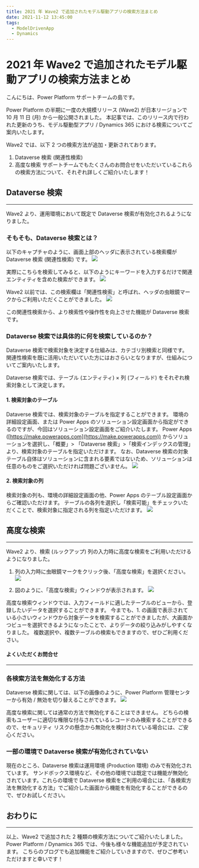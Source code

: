 ```yaml
---
title: 2021 年 Wave2 で追加されたモデル駆動アプリの検索方法まとめ
date: 2021-11-12 13:45:00
tags:
  - ModelDrivenApp
  - Dynamics
---
```


#  2021 年 Wave2 で追加されたモデル駆動アプリの検索方法まとめ

こんにちは、Power Platform サポートチームの島です。

Power Platform の半期に一度の大規模リリース (Wave2) が日本リージョンで 10 月 11 日 (月) から一般公開されました。
本記事では、このリリース内で行われた更新のうち、モデル駆動型アプリ / Dynamics 365 における検索についてご案内いたします。
<!-- more -->
Wave2 では、以下 2 つの検索方法が追加・更新されております。
1. Dataverse 検索 (関連性検索)
2. 高度な検索
サポートチームでもたくさんのお問合せをいただいているこれらの検索方法について、それぞれ詳しくご紹介いたします！

## Dataverse 検索
---
Wave2 より、運用環境において既定で Dataverse 検索が有効化されるようになりました。

### そもそも、Dataverse 検索とは？
以下のキャプチャのように、画面上部のヘッダに表示されている検索欄が Dataverse 検索 (関連性検索) です。
![](./2021-wave2-added-search/00_dataverse_search.png)

実際にこちらを検索してみると、以下のようにキーワードを入力するだけで関連エンティティを含めた検索ができます。
![](./2021-wave2-added-search/01_dataverse_search_content.png)

Wave2 以前では、この検索欄は「関連性検索」と呼ばれ、ヘッダの虫眼鏡マークからご利用いただくことができました。
![](./2021-wave2-added-search/02_federation_search.png)

この関連性検索から、より検索性や操作性を向上させた機能が Dataverse 検索です。

### Dataverse 検索では具体的に何を検索しているのか？
Dataverse 検索で検索対象を決定する仕組みは、カテゴリ別検索と同様です。
関連性検索を既に活用いただいていた方にはおさらいとなりますが、仕組みについてご案内いたします。

Dataverse 検索では、テーブル (エンティティ) × 列 (フィールド) をそれぞれ検索対象として決定します。

#### 1. 検索対象のテーブル
Dataverse 検索では、検索対象のテーブルを指定することができます。
環境の詳細設定画面、または Power Apps のソリューション設定画面から指定ができるのですが、今回はソリューション設定画面をご紹介いたします。
Power Apps ([https://make.powerapps.com](https://make.powerapps.com)) からソリューションを選択し、「概要」> 「Dataverse 検索」>「検索インデックスの管理」より、検索対象のテーブルを指定いただけます。
なお、Dataverse 検索の対象テーブル自体はソリューションに含まれる要素ではないため、ソリューションは任意のものをご選択いただければ問題ございません。
![](./2021-wave2-added-search/03_dataverse_table.png)

#### 2. 検索対象の列
検索対象の列も、環境の詳細設定画面の他、Power Apps のテーブル設定画面からご確認いただけます。
テーブルの各列を選択し「検索可能」をチェックいただくことで、検索対象に指定される列を指定いただけます。
![](./2021-wave2-added-search/04_dataverse_index.png)


## 高度な検索
---
Wave2 より、検索 (ルックアップ) 列の入力時に高度な検索をご利用いただけるようになりました。

1. 列の入力時に虫眼鏡マークをクリック後、「高度な検索」を選択ください。
![](./2021-wave2-added-search/05_advanced_search.png)

2. 図のように、「高度な検索」ウィンドウが表示されます。
![](./2021-wave2-added-search/06_advanced_search_content.png)


高度な検索ウィンドウでは、入力フィールドに適したテーブルのビューから、登録したいデータを選択することができます。
今までも、1. の画面で表示されている小さいウィンドウから対象データを検索することができましたが、大画面かつビューを選択できるようになったことで、よりデータの絞り込みがしやすくなりました。
複数選択や、複数テーブルの検索もできますので、ぜひご利用ください。


#### よくいただくお問合せ
---
### 各検索方法を無効化する方法
Dataverse 検索に関しては、以下の画像のように、Power Platform 管理センターから有効 / 無効を切り替えることができます。
![](./2021-wave2-added-search/07_dataverse_search_setting.png)

高度な検索に関しては通常の方法で無効化することはできません。
どちらの検索もユーザーに適切な権限な付与されているレコードのみ検索することができるので、セキュリティ リスクの懸念から無効化を検討されている場合には、ご安心ください。

### 一部の環境で Dataverse 検索が有効化されていない
現在のところ、Dataverse 検索は運用環境 (Production 環境) のみで有効化されています。
サンドボックス環境など、その他の環境では既定では機能が無効化されています。これらの環境で Dataverse 検索をご利用の場合には、「各検索方法を無効化する方法」でご紹介した画面から機能を有効化することができるので、ぜひお試しください。

## おわりに
---
以上、Wave2 で追加された 2 種類の検索方法についてご紹介いたしました。
Power Platform / Dynamics 365 では、今後も様々な機能追加が予定されています。
こちらのブログでも追加機能をご紹介していきますので、ぜひご参考いただけますと幸いです！